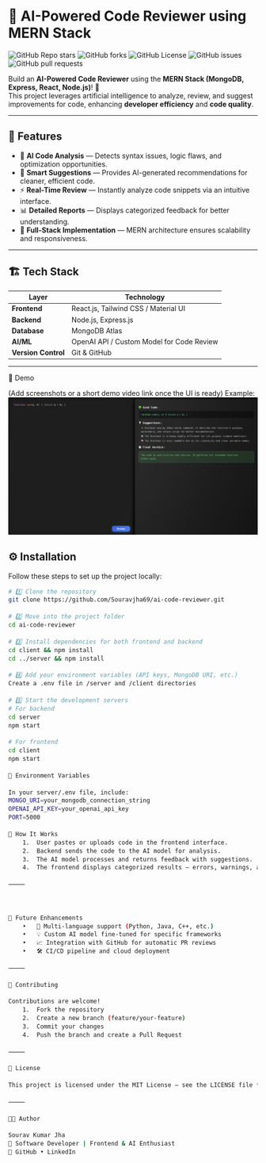 # 🤖 AI-Powered Code Reviewer using MERN Stack  

![GitHub Repo stars](https://img.shields.io/github/stars/Souravjha69/ai-code-reviewer?style=for-the-badge)
![GitHub forks](https://img.shields.io/github/forks/Souravjha69/ai-code-reviewer?style=for-the-badge)
![GitHub License](https://img.shields.io/github/license/Souravjha69/ai-code-reviewer?style=for-the-badge)
![GitHub issues](https://img.shields.io/github/issues/Souravjha69/ai-code-reviewer?style=for-the-badge)
![GitHub pull requests](https://img.shields.io/github/issues-pr/Souravjha69/ai-code-reviewer?style=for-the-badge)

Build an **AI-Powered Code Reviewer** using the **MERN Stack (MongoDB, Express, React, Node.js)**! 🚀  
This project leverages artificial intelligence to analyze, review, and suggest improvements for code, enhancing **developer efficiency** and **code quality**.  

---

## 🌟 Features  

- 🧠 **AI Code Analysis** — Detects syntax issues, logic flaws, and optimization opportunities.  
- 💬 **Smart Suggestions** — Provides AI-generated recommendations for cleaner, efficient code.  
- ⚡ **Real-Time Review** — Instantly analyze code snippets via an intuitive interface.  
- 📊 **Detailed Reports** — Displays categorized feedback for better understanding.  
- 🧩 **Full-Stack Implementation** — MERN architecture ensures scalability and responsiveness.  

---

## 🏗️ Tech Stack  

| Layer | Technology |
|-------|-------------|
| **Frontend** | React.js, Tailwind CSS / Material UI |
| **Backend** | Node.js, Express.js |
| **Database** | MongoDB Atlas |
| **AI/ML** | OpenAI API / Custom Model for Code Review |
| **Version Control** | Git & GitHub |

---
📸 Demo

(Add screenshots or a short demo video link once the UI is ready)
Example:
![AI Code Reviewer Screenshot](https://github.com/Souravjha69/CODE-REVIEWER/blob/main/Screenshot.png?raw=true)


## ⚙️ Installation  

Follow these steps to set up the project locally:  

```bash
# 1️⃣ Clone the repository
git clone https://github.com/Souravjha69/ai-code-reviewer.git

# 2️⃣ Move into the project folder
cd ai-code-reviewer

# 3️⃣ Install dependencies for both frontend and backend
cd client && npm install
cd ../server && npm install

# 4️⃣ Add your environment variables (API keys, MongoDB URI, etc.)
Create a .env file in /server and /client directories

# 5️⃣ Start the development servers
# For backend
cd server
npm start

# For frontend
cd client
npm start

🔑 Environment Variables

In your server/.env file, include:
MONGO_URI=your_mongodb_connection_string
OPENAI_API_KEY=your_openai_api_key
PORT=5000

🧠 How It Works
	1.	User pastes or uploads code in the frontend interface.
	2.	Backend sends the code to the AI model for analysis.
	3.	The AI model processes and returns feedback with suggestions.
	4.	The frontend displays categorized results — errors, warnings, and optimization tips.

⸻



🚀 Future Enhancements
	•	🧩 Multi-language support (Python, Java, C++, etc.)
	•	💡 Custom AI model fine-tuned for specific frameworks
	•	📈 Integration with GitHub for automatic PR reviews
	•	🛠️ CI/CD pipeline and cloud deployment

⸻

🤝 Contributing

Contributions are welcome!
	1.	Fork the repository
	2.	Create a new branch (feature/your-feature)
	3.	Commit your changes
	4.	Push the branch and create a Pull Request

⸻

🧾 License

This project is licensed under the MIT License — see the LICENSE file for details.

⸻

👨‍💻 Author

Sourav Kumar Jha
📍 Software Developer | Frontend & AI Enthusiast
🔗 GitHub • LinkedIn
